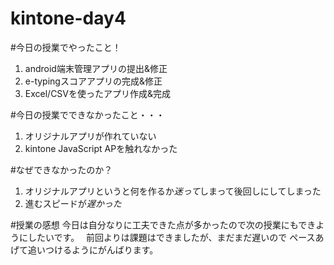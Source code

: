 # kintone-day4
#今日の授業でやったこと！
1. android端末管理アプリの提出&修正
2. e-typingスコアアプリの完成&修正
3. Excel/CSVを使ったアプリ作成&完成

#今日の授業でできなかったこと・・・
1. オリジナルアプリが作れていない
2. kintone JavaScript APを触れなかった

#なぜできなかったのか？
1. オリジナルアプリというと何を作るか*迷って*しまって後回しにしてしまった
2. 進むスピードが*遅かった*

#授業の感想
今日は自分なりに工夫できた点が多かったので次の授業にもできようにしたいです。　
前回よりは課題はできましたが、まだまだ遅いので
ペースあげて追いつけるようにがんばります。
